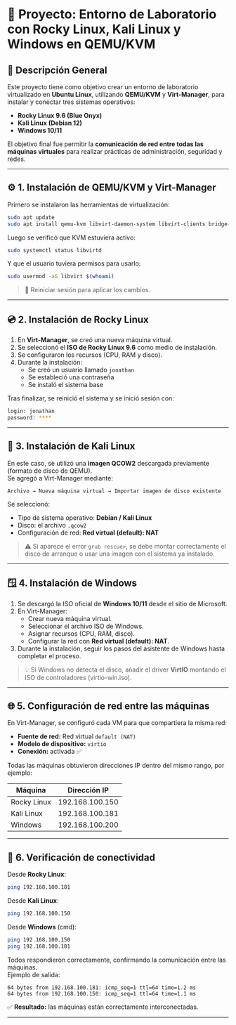 # 🧠 Proyecto: Entorno de Laboratorio con Rocky Linux, Kali Linux y Windows en QEMU/KVM

## 📌 Descripción General

Este proyecto tiene como objetivo crear un entorno de laboratorio virtualizado en **Ubuntu Linux**, utilizando **QEMU/KVM** y **Virt-Manager**, para instalar y conectar tres sistemas operativos:

- **Rocky Linux 9.6 (Blue Onyx)**  
- **Kali Linux (Debian 12)**  
- **Windows 10/11**  

El objetivo final fue permitir la **comunicación de red entre todas las máquinas virtuales** para realizar prácticas de administración, seguridad y redes.

---

## ⚙️ 1. Instalación de QEMU/KVM y Virt-Manager

Primero se instalaron las herramientas de virtualización:

```bash
sudo apt update
sudo apt install qemu-kvm libvirt-daemon-system libvirt-clients bridge-utils virt-manager -y
```

Luego se verificó que KVM estuviera activo:

```bash
sudo systemctl status libvirtd
```

Y que el usuario tuviera permisos para usarlo:

```bash
sudo usermod -aG libvirt $(whoami)
```

> 🔁 Reiniciar sesión para aplicar los cambios.

---

## 💿 2. Instalación de Rocky Linux

1. En **Virt-Manager**, se creó una nueva máquina virtual.  
2. Se seleccionó el **ISO de Rocky Linux 9.6** como medio de instalación.  
3. Se configuraron los recursos (CPU, RAM y disco).  
4. Durante la instalación:
   - Se creó un usuario llamado `jonathan`
   - Se estableció una contraseña
   - Se instaló el sistema base

Tras finalizar, se reinició el sistema y se inició sesión con:

```bash
login: jonathan
password: ****
```

---

## 🐉 3. Instalación de Kali Linux

En este caso, se utilizó una **imagen QCOW2** descargada previamente (formato de disco de QEMU).  
Se agregó a Virt-Manager mediante:

```
Archivo → Nueva máquina virtual → Importar imagen de disco existente
```

Se seleccionó:
- Tipo de sistema operativo: **Debian / Kali Linux**
- Disco: el archivo `.qcow2`
- Configuración de red: **Red virtual (default): NAT**

> ⚠️ Si aparece el error `grub rescue>`, se debe montar correctamente el disco de arranque o usar una imagen con el sistema ya instalado.

---

## 🪟 4. Instalación de Windows

1. Se descargó la ISO oficial de **Windows 10/11** desde el sitio de Microsoft.  
2. En Virt-Manager:
   - Crear nueva máquina virtual.  
   - Seleccionar el archivo ISO de Windows.  
   - Asignar recursos (CPU, RAM, disco).  
   - Configurar la red con **Red virtual (default): NAT**.  
3. Durante la instalación, seguir los pasos del asistente de Windows hasta completar el proceso.

> 💡 Si Windows no detecta el disco, añadir el driver **VirtIO** montando el ISO de controladores (virtio-win.iso).

---

## 🌐 5. Configuración de red entre las máquinas

En Virt-Manager, se configuró cada VM para que compartiera la misma red:

- **Fuente de red:** Red virtual `default (NAT)`  
- **Modelo de dispositivo:** `virtio`  
- **Conexión:** activada ✅

Todas las máquinas obtuvieron direcciones IP dentro del mismo rango, por ejemplo:

| Máquina        | Dirección IP        |
|----------------|--------------------|
| Rocky Linux    | 192.168.100.150    |
| Kali Linux     | 192.168.100.181    |
| Windows        | 192.168.100.200    |

---

## 🔁 6. Verificación de conectividad

Desde **Rocky Linux**:

```bash
ping 192.168.100.181
```

Desde **Kali Linux**:

```bash
ping 192.168.100.150
```

Desde **Windows** (cmd):

```bash
ping 192.168.100.150
ping 192.168.100.181
```

Todos respondieron correctamente, confirmando la comunicación entre las máquinas.  
Ejemplo de salida:

```
64 bytes from 192.168.100.181: icmp_seq=1 ttl=64 time=1.2 ms
64 bytes from 192.168.100.150: icmp_seq=1 ttl=64 time=1.1 ms
```

✅ **Resultado:** las máquinas están correctamente interconectadas.

---

